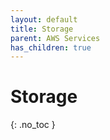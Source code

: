 ```yaml
---
layout: default
title: Storage
parent: AWS Services
has_children: true
---
```


# Storage
{: .no_toc }
